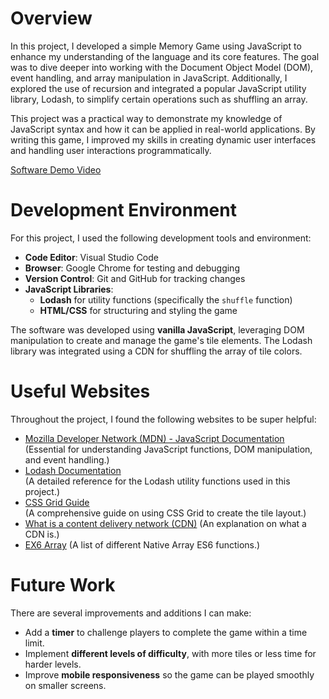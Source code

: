 # Overview

In this project, I developed a simple Memory Game using JavaScript to enhance my understanding of the language and its core features. The goal was to dive deeper into working with the Document Object Model (DOM), event handling, and array manipulation in JavaScript. Additionally, I explored the use of recursion and integrated a popular JavaScript utility library, Lodash, to simplify certain operations such as shuffling an array.

This project was a practical way to demonstrate my knowledge of JavaScript syntax and how it can be applied in real-world applications. By writing this game, I improved my skills in creating dynamic user interfaces and handling user interactions programmatically.

[Software Demo Video](https://youtu.be/D3-ywtdFB70)

# Development Environment

For this project, I used the following development tools and environment:
- **Code Editor**: Visual Studio Code
- **Browser**: Google Chrome for testing and debugging
- **Version Control**: Git and GitHub for tracking changes
- **JavaScript Libraries**: 
   - **Lodash** for utility functions (specifically the `shuffle` function)
   - **HTML/CSS** for structuring and styling the game

The software was developed using **vanilla JavaScript**, leveraging DOM manipulation to create and manage the game's tile elements. The Lodash library was integrated using a CDN for shuffling the array of tile colors.

# Useful Websites

Throughout the project, I found the following websites to be super helpful:
- [Mozilla Developer Network (MDN) - JavaScript Documentation](https://developer.mozilla.org/en-US/docs/Web/JavaScript)  
  (Essential for understanding JavaScript functions, DOM manipulation, and event handling.)
- [Lodash Documentation](https://lodash.com/docs/4.17.15)  
  (A detailed reference for the Lodash utility functions used in this project.)
- [CSS Grid Guide](https://css-tricks.com/snippets/css/complete-guide-grid/)  
  (A comprehensive guide on using CSS Grid to create the tile layout.)
- [What is a content delivery network (CDN)](https://www.cloudflare.com/learning/cdn/what-is-a-cdn/#:~:text=A%20content%20delivery%20network%20(CDN)%20is%20a%20geographically%20distributed%20group,stylesheets%2C%20images%2C%20and%20videos.)
  (An explanation on what a CDN is.)
- [EX6 Array](https://www.geeksforgeeks.org/es6-array/)
  (A list of different Native Array ES6 functions.)


# Future Work

There are several improvements and additions I can make:
- Add a **timer** to challenge players to complete the game within a time limit.
- Implement **different levels of difficulty**, with more tiles or less time for harder levels.
- Improve **mobile responsiveness** so the game can be played smoothly on smaller screens.